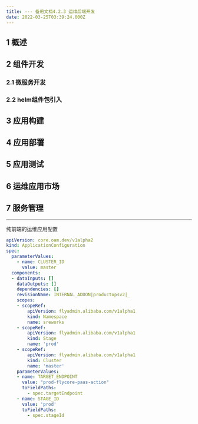 ```yaml
---
title: --- 备用文档4.2.3 运维后端开发
date: 2022-03-25T03:39:24.000Z
---
```



<a name="Kwm77"></a>

## 1 概述
<a name="eOwsz"></a>

## 2 组件开发
<a name="dNMZI"></a>

### 2.1 微服务开发
<a name="xITzT"></a>

### 2.2 helm组件包引入
<a name="tTrck"></a>

## 3 应用构建
<a name="Pciwl"></a>

## 4 应用部署
<a name="gWI8G"></a>

## 5 应用测试
<a name="AXnPL"></a>

## 6 运维应用市场
<a name="TxRmw"></a>

## 7 服务管理


---


纯前端的运维应用配置
```yaml
apiVersion: core.oam.dev/v1alpha2
kind: ApplicationConfiguration
spec:
  parameterValues:
    - name: CLUSTER_ID
      value: master
  components: 
  - dataInputs: []
    dataOutputs: []
    dependencies: []
    revisionName: INTERNAL_ADDON|productopsv2|_
    scopes:
    - scopeRef:
        apiVersion: flyadmin.alibaba.com/v1alpha1
        kind: Namespace
        name: sreworks
    - scopeRef:
        apiVersion: flyadmin.alibaba.com/v1alpha1
        kind: Stage
        name: 'prod'
    - scopeRef:
        apiVersion: flyadmin.alibaba.com/v1alpha1
        kind: Cluster
        name: 'master'
    parameterValues:
    - name: TARGET_ENDPOINT
      value: "prod-flycore-paas-action"
      toFieldPaths:
        - spec.targetEndpoint
    - name: STAGE_ID
      value: 'prod'
      toFieldPaths:
        - spec.stageId

```
